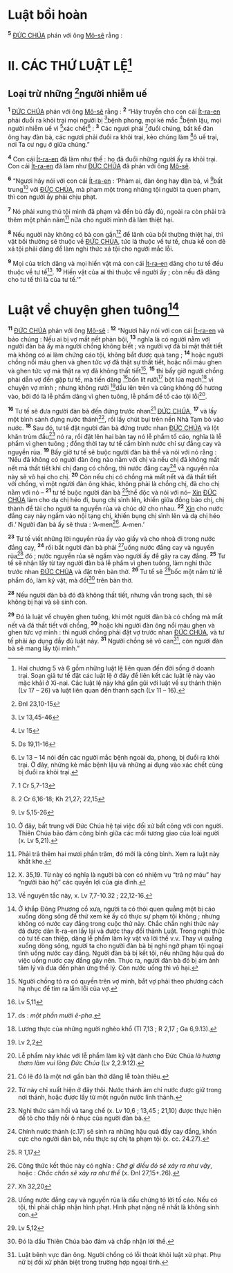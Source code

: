 # Luật bồi hoàn
<sup><b>5</b></sup> [ĐỨC CHÚA]() phán với ông [Mô-sê]() rằng : 
# II. CÁC THỨ LUẬT LỆ[^1-51cb3286-27df-4e6b-a0e8-29e4fa332736]

## Loại trừ những [^1@-51cb3286-27df-4e6b-a0e8-29e4fa332736]người nhiễm uế
<sup><b>1</b></sup> [ĐỨC CHÚA]() phán với ông [Mô-sê]() rằng : <sup><b>2</b></sup> “Hãy truyền cho con cái [Ít-ra-en]() phải đuổi ra khỏi trại mọi người bị [^2@-51cb3286-27df-4e6b-a0e8-29e4fa332736]bệnh phong, mọi kẻ mắc [^3@-51cb3286-27df-4e6b-a0e8-29e4fa332736]bệnh lậu, mọi người nhiễm uế vì [^4@-51cb3286-27df-4e6b-a0e8-29e4fa332736]xác chết[^2-51cb3286-27df-4e6b-a0e8-29e4fa332736] : <sup><b>3</b></sup> Các ngươi phải [^5@-51cb3286-27df-4e6b-a0e8-29e4fa332736]đuổi chúng, bất kể đàn ông hay đàn bà, các ngươi phải đuổi ra khỏi trại, kẻo chúng làm [^6@-51cb3286-27df-4e6b-a0e8-29e4fa332736]ô uế trại, nơi Ta cư ngụ ở giữa chúng.”

<sup><b>4</b></sup> Con cái [Ít-ra-en]() đã làm như thế : họ đã đuổi những người ấy ra khỏi trại. Con cái [Ít-ra-en]() đã làm như [ĐỨC CHÚA]() đã phán với ông [Mô-sê]().

<sup><b>6</b></sup> “Ngươi hãy nói với con cái [Ít-ra-en]() : ‘Phàm ai, đàn ông hay đàn bà, vì [^13@-51cb3286-27df-4e6b-a0e8-29e4fa332736]bất trung[^3-51cb3286-27df-4e6b-a0e8-29e4fa332736] với [ĐỨC CHÚA](), mà phạm một trong những tội người ta quen phạm, thì con người ấy phải chịu phạt.

<sup><b>7</b></sup> Nó phải xưng thú tội mình đã phạm và đền bù đầy đủ, ngoài ra còn phải trả thêm một phần năm[^4-51cb3286-27df-4e6b-a0e8-29e4fa332736] nữa cho người mình đã làm thiệt hại.

<sup><b>8</b></sup> Nếu người này không có bà con gần[^5-51cb3286-27df-4e6b-a0e8-29e4fa332736] để lãnh của bồi thường thiệt hại, thì vật bồi thường sẽ thuộc về [ĐỨC CHÚA](), tức là thuộc về tư tế, chưa kể con dê xá tội phải dâng để làm nghi thức xá tội cho người mắc lỗi.

<sup><b>9</b></sup> Mọi của trích dâng và mọi hiến vật mà con cái [Ít-ra-en]() dâng cho tư tế đều thuộc về tư tế[^6-51cb3286-27df-4e6b-a0e8-29e4fa332736]. <sup><b>10</b></sup> Hiến vật của ai thì thuộc về người ấy ; còn nếu đã dâng cho tư tế thì là của tư tế.’”

# Luật về chuyện ghen tuông[^7-51cb3286-27df-4e6b-a0e8-29e4fa332736]
<sup><b>11</b></sup> [ĐỨC CHÚA]() phán với ông [Mô-sê]() : <sup><b>12</b></sup> “Ngươi hãy nói với con cái [Ít-ra-en]() và bảo chúng : Nếu ai bị vợ mất nết phản bội, <sup><b>13</b></sup> nghĩa là có người nằm với người đàn bà ấy mà người chồng không biết ; và người vợ đã bí mật thất tiết mà không có ai làm chứng cáo tội, không bắt được quả tang ; <sup><b>14</b></sup> hoặc người chồng nổi máu ghen và ghen tức vợ đã thật sự thất tiết, hoặc nổi máu ghen và ghen tức vợ mà thật ra vợ đã không thất tiết[^8-51cb3286-27df-4e6b-a0e8-29e4fa332736], <sup><b>15</b></sup> thì bấy giờ người chồng phải dẫn vợ đến gặp tư tế, mà tiến dâng [^7@-51cb3286-27df-4e6b-a0e8-29e4fa332736]bốn lít rưỡi[^9-51cb3286-27df-4e6b-a0e8-29e4fa332736] bột lúa mạch[^10-51cb3286-27df-4e6b-a0e8-29e4fa332736] vì chuyện vợ mình ; nhưng không rưới [^8@-51cb3286-27df-4e6b-a0e8-29e4fa332736]dầu lên trên và cũng không đổ hương vào, bởi đó là lễ phẩm dâng vì ghen tuông, lễ phẩm để tố cáo tội lỗi[^11-51cb3286-27df-4e6b-a0e8-29e4fa332736].

<sup><b>16</b></sup> Tư tế sẽ đưa người đàn bà đến đứng trước nhan[^12-51cb3286-27df-4e6b-a0e8-29e4fa332736] [ĐỨC CHÚA](), <sup><b>17</b></sup> và lấy một bình sành đựng nước thánh[^13-51cb3286-27df-4e6b-a0e8-29e4fa332736], rồi lấy chút bụi trên nền Nhà Tạm bỏ vào nước. <sup><b>18</b></sup> Sau đó, tư tế đặt người đàn bà đứng trước nhan [ĐỨC CHÚA]() và lột khăn trùm đầu[^14-51cb3286-27df-4e6b-a0e8-29e4fa332736] nó ra, rồi đặt lên hai bàn tay nó lễ phẩm tố cáo, nghĩa là lễ phẩm vì ghen tuông ; đồng thời tay tư tế cầm bình nước chỉ sự đắng cay và nguyền rủa. <sup><b>19</b></sup> Bấy giờ tư tế sẽ buộc người đàn bà thề và nói với nó rằng : ‘Nếu đã không có người đàn ông nào nằm với chị và nếu chị đã không mất nết mà thất tiết khi chị đang có chồng, thì nước đắng cay[^15-51cb3286-27df-4e6b-a0e8-29e4fa332736] và nguyền rủa này sẽ vô hại cho chị. <sup><b>20</b></sup> Còn nếu chị có chồng mà mất nết và đã thất tiết với chồng, vì một người đàn ông khác, không phải là chồng chị, đã cho chị nằm với nó – <sup><b>21</b></sup> tư tế buộc người đàn bà [^9@-51cb3286-27df-4e6b-a0e8-29e4fa332736]thề độc và nói với nó– [Xin]() [ĐỨC CHÚA]() làm cho dạ chị héo đi, bụng chị sình lên, khiến giữa đồng bào chị, chị thành đề tài cho người ta nguyền rủa và chúc dữ cho nhau. <sup><b>22</b></sup> [Xin]() cho nước đắng cay này ngấm vào nội tạng chị, khiến bụng chị sình lên và dạ chị héo đi.’ Người đàn bà ấy sẽ thưa : ‘A-men[^16-51cb3286-27df-4e6b-a0e8-29e4fa332736]. A-men.’

<sup><b>23</b></sup> Tư tế viết những lời nguyền rủa ấy vào giấy và cho nhoà đi trong nước đắng cay, <sup><b>24</b></sup> rồi bắt người đàn bà phải [^10@-51cb3286-27df-4e6b-a0e8-29e4fa332736]uống nước đắng cay và nguyền rủa[^17-51cb3286-27df-4e6b-a0e8-29e4fa332736] đó ; nước nguyền rủa sẽ ngấm vào người ấy để gây ra cay đắng. <sup><b>25</b></sup> Tư tế sẽ nhận lấy từ tay người đàn bà lễ phẩm vì ghen tuông, làm nghi thức trước nhan [ĐỨC CHÚA]() và đặt trên bàn thờ. <sup><b>26</b></sup> Tư tế sẽ [^11@-51cb3286-27df-4e6b-a0e8-29e4fa332736]bốc một nắm từ lễ phẩm đó, làm kỷ vật, mà đốt[^18-51cb3286-27df-4e6b-a0e8-29e4fa332736] trên bàn thờ.

<sup><b>28</b></sup> Nếu người đàn bà đó đã không thất tiết, nhưng vẫn trong sạch, thì sẽ không bị hại và sẽ sinh con.

<sup><b>29</b></sup> Đó là luật về chuyện ghen tuông, khi một người đàn bà có chồng mà mất nết và đã thất tiết với chồng, <sup><b>30</b></sup> hoặc khi người đàn ông nổi máu ghen và ghen tức vợ mình : thì người chồng phải đặt vợ trước nhan [ĐỨC CHÚA](), và tư tế phải áp dụng đầy đủ luật này. <sup><b>31</b></sup> Người chồng sẽ vô can[^19-51cb3286-27df-4e6b-a0e8-29e4fa332736], còn người đàn bà sẽ mang lấy tội mình.”

[^1-51cb3286-27df-4e6b-a0e8-29e4fa332736]: Hai chương 5 và 6 gồm những luật lệ liên quan đến đời sống ở doanh trại. Soạn giả tư tế đặt các luật lệ ở đây để liên kết các luật lệ này vào mặc khải ở Xi-nai. Các luật lệ này khá gần gũi với luật về sự thánh thiện (Lv 17 – 26) và luật liên quan đến thanh sạch (Lv 11 – 16).
[^2-51cb3286-27df-4e6b-a0e8-29e4fa332736]: Lv 13 – 14 nói đến các người mắc bệnh ngoài da, phong, bị đuổi ra khỏi trại. Ở đây, những kẻ mắc bệnh lậu và những ai đụng vào xác chết cũng bị đuổi ra khỏi trại.
[^3-51cb3286-27df-4e6b-a0e8-29e4fa332736]: Ở đây, bất trung với Đức Chúa hệ tại việc đối xử bất công với con người. Thiên Chúa bảo đảm công bình giữa các mối tương giao của loài người (x. Lv 5,21).
[^4-51cb3286-27df-4e6b-a0e8-29e4fa332736]: Phải trả thêm hai mươi phần trăm, đó mới là công bình. Xem ra luật này khắt khe.
[^5-51cb3286-27df-4e6b-a0e8-29e4fa332736]: X. 35,19. Từ này có nghĩa là người bà con có nhiệm vụ “trả nợ máu” hay “người bảo hộ” các quyền lợi của gia đình.
[^6-51cb3286-27df-4e6b-a0e8-29e4fa332736]: Về nguyên tắc này, x. Lv 7,7-10.32 ; 22,12-16.
[^7-51cb3286-27df-4e6b-a0e8-29e4fa332736]: Ở khắp Đông Phương cổ xưa, người ta có thói quen quẳng một bị cáo xuống dòng sông để thử xem kẻ ấy có thực sự phạm tội không ; nhưng không có nước cay đắng trong cuộc thử này. Chắc chắn nghi thức này đã được dân Ít-ra-en lấy lại và được thay đổi thành Luật. Trong nghi thức có tư tế can thiệp, dâng lễ phẩm làm kỷ vật và lời thề v.v. Thay vì quẳng xuống dòng sông, người ta cho người đàn bà bị nghi ngờ phạm tội ngoại tình uống nước cay đắng. Người đàn bà bị kết tội, nếu những hậu quả do việc uống nước cay đắng gây nên. Thực ra, người đàn bà đó bị ám ảnh tâm lý và đưa đến phản ứng thể lý. Còn nước uống thì vô hại.
[^8-51cb3286-27df-4e6b-a0e8-29e4fa332736]: Người chồng tỏ ra có quyền trên vợ mình, bắt vợ phải theo phương cách hạ nhục để tìm ra lầm lỗi của vợ.
[^9-51cb3286-27df-4e6b-a0e8-29e4fa332736]: ds : *một phần mười ê-pha*.
[^10-51cb3286-27df-4e6b-a0e8-29e4fa332736]: Lương thực của những người nghèo khổ (Tl 7,13 ; R 2,17 ; Ga 6,9.13).
[^11-51cb3286-27df-4e6b-a0e8-29e4fa332736]: Lễ phẩm này khác với lễ phẩm làm kỷ vật dành cho Đức Chúa *là hương thơm làm vui lòng Đức Chúa* (Lv 2,2.9.12).
[^12-51cb3286-27df-4e6b-a0e8-29e4fa332736]: Có lẽ đó là một nơi gần bàn thờ dâng lễ toàn thiêu.
[^13-51cb3286-27df-4e6b-a0e8-29e4fa332736]: Từ này chỉ xuất hiện ở đây thôi. Nước thánh ám chỉ nước được giữ trong nơi thánh, hoặc được lấy từ một nguồn nước linh thánh.
[^14-51cb3286-27df-4e6b-a0e8-29e4fa332736]: Nghi thức sám hối và tang chế (x. Lv 10,6 ; 13,45 ; 21,10) được thực hiện để tỏ cho thấy nỗi ô nhục của người đàn bà.
[^15-51cb3286-27df-4e6b-a0e8-29e4fa332736]: Chính nước thánh (c.17) sẽ sinh ra những hậu quả đầy cay đắng, khốn cực cho người đàn bà, nếu thực sự chị ta phạm tội (x. cc. 24.27).
[^16-51cb3286-27df-4e6b-a0e8-29e4fa332736]: Công thức kết thúc này có nghĩa : *Chớ gì điều đó sẽ xảy ra như vậy*, hoặc : *Chắc chắn sẽ xảy ra như thế* (x. Đnl 27,15+.26).
[^17-51cb3286-27df-4e6b-a0e8-29e4fa332736]: Uống nước đắng cay và nguyền rủa là dấu chứng tỏ lời tố cáo. Nếu có tội, thì phải chấp nhận hình phạt. Hình phạt nặng nề nhất là không sinh con.
[^18-51cb3286-27df-4e6b-a0e8-29e4fa332736]: Đó là dấu Thiên Chúa bảo đảm và chấp nhận lời thề.
[^19-51cb3286-27df-4e6b-a0e8-29e4fa332736]: Luật bênh vực đàn ông. Người chồng có lỗi thoát khỏi luật xử phạt. Phụ nữ bị đối xử phân biệt trong trường hợp ngoại tình.
[^1@-51cb3286-27df-4e6b-a0e8-29e4fa332736]: Đnl 23,10-15
[^2@-51cb3286-27df-4e6b-a0e8-29e4fa332736]: Lv 13,45-46
[^3@-51cb3286-27df-4e6b-a0e8-29e4fa332736]: Lv 15
[^4@-51cb3286-27df-4e6b-a0e8-29e4fa332736]: Ds 19,11-16
[^5@-51cb3286-27df-4e6b-a0e8-29e4fa332736]: 1 Cr 5,7-13
[^6@-51cb3286-27df-4e6b-a0e8-29e4fa332736]: 2 Cr 6,16-18; Kh 21,27; 22,15
[^7@-51cb3286-27df-4e6b-a0e8-29e4fa332736]: Lv 5,11
[^8@-51cb3286-27df-4e6b-a0e8-29e4fa332736]: Lv 2,2
[^9@-51cb3286-27df-4e6b-a0e8-29e4fa332736]: R 1,17
[^10@-51cb3286-27df-4e6b-a0e8-29e4fa332736]: Xh 32,20
[^11@-51cb3286-27df-4e6b-a0e8-29e4fa332736]: Lv 5,12
[^13@-51cb3286-27df-4e6b-a0e8-29e4fa332736]: Lv 5,15-26